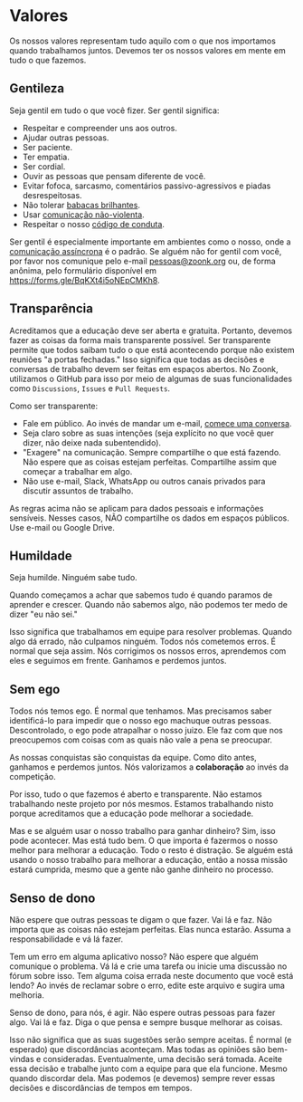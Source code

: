# Valores

Os nossos valores representam tudo aquilo com o que nos importamos quando trabalhamos juntos.
Devemos ter os nossos valores em mente em tudo o que fazemos.

## Gentileza

Seja gentil em tudo o que você fizer. Ser gentil significa:

- Respeitar e compreender uns aos outros.
- Ajudar outras pessoas.
- Ser paciente.
- Ter empatia.
- Ser cordial.
- Ouvir as pessoas que pensam diferente de você.
- Evitar fofoca, sarcasmo, comentários passivo-agressivos e piadas desrespeitosas.
- Não tolerar [babacas brilhantes](https://en.wikipedia.org/wiki/The_No_Asshole_Rule).
- Usar [comunicação não-violenta](https://www.youtube.com/watch?v=DgAsthY2KNA).
- Respeitar o nosso [código de conduta](../CODE_OF_CONDUCT.md).

Ser gentil é especialmente importante em ambientes como o nosso,
onde a [comunicação assíncrona](../como-trabalhamos) é o padrão.
Se alguém não for gentil com você, por favor nos comunique pelo e-mail pessoas@zoonk.org ou,
de forma anônima, pelo formulário disponível em https://forms.gle/BqKXt4i5oNEpCMKh8.

## Transparência

Acreditamos que a educação deve ser aberta e gratuita.
Portanto, devemos fazer as coisas da forma mais transparente possível.
Ser transparente permite que todos saibam tudo o que está acontecendo porque não existem reuniões "a portas fechadas."
Isso significa que todas as decisões e conversas de trabalho devem ser feitas em espaços abertos.
No Zoonk, utilizamos o GitHub para isso por meio de algumas de suas funcionalidades como `Discussions`, `Issues` e `Pull Requests`.

Como ser transparente:

- Fale em público. Ao invés de mandar um e-mail, [comece uma conversa](https://github.com/zoonk/manual/discussions/new).
- Seja claro sobre as suas intenções (seja explícito no que você quer dizer, não deixe nada subentendido).
- "Exagere" na comunicação.
Sempre compartilhe o que está fazendo.
Não espere que as coisas estejam perfeitas.
Compartilhe assim que começar a trabalhar em algo.
- Não use e-mail, Slack, WhatsApp ou outros canais privados para discutir assuntos de trabalho.

As regras acima não se aplicam para dados pessoais e informações sensíveis.
Nesses casos, NÃO compartilhe os dados em espaços públicos.
Use e-mail ou Google Drive.

## Humildade

Seja humilde. Ninguém sabe tudo.

Quando começamos a achar que sabemos tudo é quando paramos de aprender e crescer.
Quando não sabemos algo, não podemos ter medo de dizer "eu não sei."

Isso significa que trabalhamos em equipe para resolver problemas.
Quando algo dá errado, não culpamos ninguém.
Todos nós cometemos erros. É normal que seja assim.
Nós corrigimos os nossos erros, aprendemos com eles e seguimos em frente.
Ganhamos e perdemos juntos.

## Sem ego

Todos nós temos ego. É normal que tenhamos.
Mas precisamos saber identificá-lo para impedir que o nosso ego machuque outras pessoas.
Descontrolado, o ego pode atrapalhar o nosso juizo.
Ele faz com que nos preocupemos com coisas com as quais não vale a pena se preocupar.

As nossas conquistas são conquistas da equipe.
Como dito antes, ganhamos e perdemos juntos.
Nós valorizamos a **colaboração** ao invés da competição.

Por isso, tudo o que fazemos é aberto e transparente.
Não estamos trabalhando neste projeto por nós mesmos.
Estamos trabalhando nisto porque acreditamos que a educação pode melhorar a sociedade.

Mas e se alguém usar o nosso trabalho para ganhar dinheiro?
Sim, isso pode acontecer. Mas está tudo bem.
O que importa é fazermos o nosso melhor para melhorar a educação.
Todo o resto é distração.
Se alguém está usando o nosso trabalho para melhorar a educação,
então a nossa missão estará cumprida, mesmo que a gente não ganhe dinheiro no processo.

## Senso de dono

Não espere que outras pessoas te digam o que fazer.
Vai lá e faz.
Não importa que as coisas não estejam perfeitas.
Elas nunca estarão.
Assuma a responsabilidade e vá lá fazer.

Tem um erro em alguma aplicativo nosso?
Não espere que alguém comunique o problema.
Vá lá e crie uma tarefa ou inicie uma discussão no fórum sobre isso.
Tem alguma coisa errada neste documento que você está lendo?
Ao invés de reclamar sobre o erro, edite este arquivo e sugira uma melhoria.

Senso de dono, para nós, é agir.
Não espere outras pessoas para fazer algo.
Vai lá e faz.
Diga o que pensa e sempre busque melhorar as coisas.

Isso não significa que as suas sugestões serão sempre aceitas.
É normal (e esperado) que discordâncias aconteçam.
Mas todas as opiniões são bem-vindas e consideradas.
Eventualmente, uma decisão será tomada.
Aceite essa decisão e trabalhe junto com a equipe para que ela funcione.
Mesmo quando discordar dela.
Mas podemos (e devemos) sempre rever essas decisões e discordâncias de tempos em tempos.
